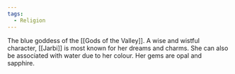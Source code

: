```yaml
---
tags:
  - Religion
---
```


The blue goddess of the [[Gods of the Valley]]. A wise and wistful character, [[Jarbi]] is most known for her dreams and charms. She can also be associated with water due to her colour. Her gems are opal and sapphire.